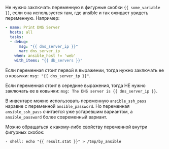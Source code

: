 Не нужно заключать переменную в фигурные скобки `{{ some_variable }}`, если она используется там, где ansible и так ожидает увидеть переменную. Например:

```yaml
- name: Print DNS Server
  hosts: all
  tasks:
  - debug:
      msg: "{{ dns_server_ip }}"
      var: dns_server_ip
    when: ansible_host != 'web'
    with_items: "{{ db_servers }}"
```

Если переменная стоит первой в выражении, тогда нужно заключать ее в ковычки: `msg: "{{ dns_server_ip }}"`.

Если переменная стоит в середине выражения, тогда НЕ нужно заключать ее в ковычки: `msg: The DNS server is {{ dns_server_ip }}`.

В инвентаре можно использовать переменную `ansible_ssh_pass` наравне с переменной `ansible_password`. Но переменная `ansible_ssh_pass` считается уже устаревшим вариантом, а `ansible_password` более современный вариант.

Можно обращаться к какому-либо свойству переменной внутри фигурных скобок:

`- shell: echo "{{ result.stat }}" > /tmp/by_ansible`
